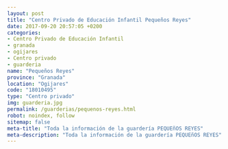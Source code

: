 ```yaml
---
layout: post
title: "Centro Privado de Educación Infantil Pequeños Reyes"
date: 2017-09-20 20:57:05 +0200
categories:
- Centro Privado de Educación Infantil
- granada
- ogijares
- Centro privado
- guarderia
name: "Pequeños Reyes"
province: "Granada"
location: "Ogijares"
code: "18010495"
type: "Centro privado"
img: guarderia.jpg
permalink: /guarderias/pequenos-reyes.html
robot: noindex, follow
sitemap: false
meta-title: "Toda la información de la guardería PEQUEñOS REYES"
meta-description: "Toda la información de la guardería PEQUEñOS REYES"
---
```

